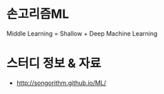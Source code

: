 # 손고리즘ML

Middle Learning = Shallow + Deep Machine Learning



# 스터디 정보 & 자료
* http://songorithm.github.io/ML/
